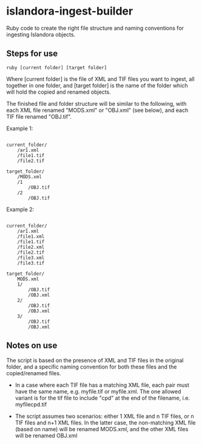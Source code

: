 # islandora-ingest-builder

Ruby code to create the right file structure and naming conventions for ingesting Islandora objects. 

## Steps for use

<pre><code>ruby [current folder] [target folder]</code></pre>

Where [current folder] is the file of XML and TIF files you want to ingest, all together in one folder, and [target folder] is the name of the folder which will hold the copied and renamed objects.

The finished file and folder structure will be similar to the following, with each XML file renamed "MODS.xml" or "OBJ.xml" (see below), and each TIF file renamed "OBJ.tif".

Example 1: 
<pre><code>
current_folder/  
	/ar1.xml  
	/file1.tif  
	/file2.tif  

target_folder/   
	/MODS.xml   
	/1  
		/OBJ.tif  
	/2  
		/OBJ.tif  
</code></pre>
Example 2: 
<pre><code>
current_folder/  
	/ar1.xml  
	/file1.xml  
	/file1.tif  
	/file2.xml  
	/file2.tif  
	/file3.xml  
	/file3.tif  

target_folder/  
	MODS.xml  
	1/  
		/OBJ.tif  
		/OBJ.xml  
	2/  
		/OBJ.tif  
		/OBJ.xml  
	3/  
		/OBJ.tif  
		/OBJ.xml  
</code></pre>	

## Notes on use

The script is based on the presence of XML and TIF files in the original folder, and a specific naming convention for both these files and the copied/renamed files. 


* In a case where  each TIF file has a matching XML file, each pair must have the same name, e.g. myfile.tif or myfile.xml. The one allowed variant is for the tif file to include "cpd" at the end of the filename, i.e. myfilecpd.tif

* The script assumes two scenarios: either 1 XML file and n TIF files, or n TIF files and n+1 XML files. In the latter case, the non-matching XML file (based on name) will be renamed MODS.xml, and the other XML files will be renamed OBJ.xml
